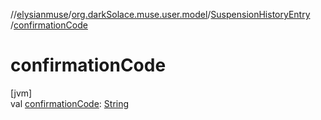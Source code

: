 //[elysianmuse](../../../index.md)/[org.darkSolace.muse.user.model](../index.md)/[SuspensionHistoryEntry](index.md)
/[confirmationCode](confirmation-code.md)

# confirmationCode

[jvm]\
val [confirmationCode](confirmation-code.md): [String](https://kotlinlang.org/api/latest/jvm/stdlib/kotlin/-string/index.html)
